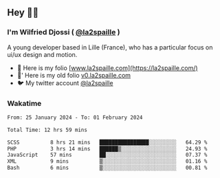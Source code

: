 ## Hey 👋🏾
### I'm Wilfried Djossi ( <a href="https://twitter.com/la2spaille/" target="_blank">@la2spaille</a> )
A young developer based in Lille (France), who has a particular focus on ui/ux design and motion.

- 🎨 Here is my folio [www.la2spaille.com](https://la2spaille.com/)
- 🎨' Here is my old folio [v0.la2spaille.com](https://v0.la2spaille.com/)
- 🐦 My twitter account [@la2spaille](https://twitter.com/la2spaille/)

### Wakatime
<!--START_SECTION:waka-->

```txt
From: 25 January 2024 - To: 01 February 2024

Total Time: 12 hrs 59 mins

SCSS          8 hrs 21 mins   ████████████████░░░░░░░░░   64.29 %
PHP           3 hrs 14 mins   ██████▒░░░░░░░░░░░░░░░░░░   24.93 %
JavaScript    57 mins         ██░░░░░░░░░░░░░░░░░░░░░░░   07.37 %
XML           9 mins          ▒░░░░░░░░░░░░░░░░░░░░░░░░   01.16 %
Bash          6 mins          ▒░░░░░░░░░░░░░░░░░░░░░░░░   00.81 %
```

<!--END_SECTION:waka-->
<!--
**la2spaille/la2spaille** is a ✨ _special_ ✨ repository because its `README.md` (this file) appears on your GitHub profile.

Here are some ideas to get you started:

- 🔭 I’m currently working on ...
- 🌱 I’m currently learning ...
- 👯 I’m looking to collaborate on ...
- 🤔 I’m looking for help with ...
- 💬 Ask me about ...
- 📫 How to reach me: ...
- 😄 Pronouns: ...
- ⚡ Fun fact: ...
-->
